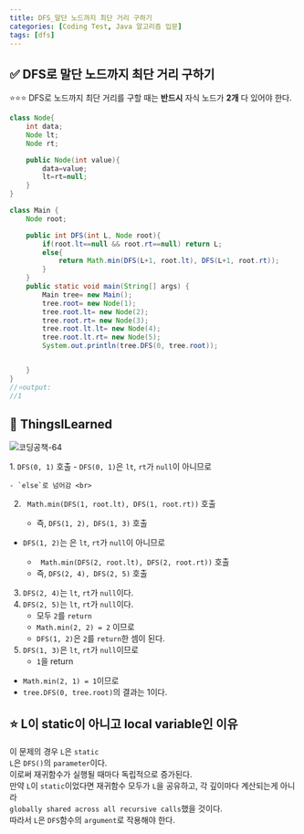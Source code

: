 ```yaml
---
title: DFS_말단 노드까지 최단 거리 구하기
categories: [Coding Test, Java 알고리즘 입문]
tags: [dfs]
---
```


## ✅ DFS로 말단 노드까지 최단 거리 구하기

⭐️⭐️⭐️ DFS로 노드까지 최단 거리를 구할 때는 **반드시** 자식 노드가 **2개** 다 있어야 한다.

```java
class Node{
    int data;
    Node lt;
    Node rt;

    public Node(int value){
        data=value;
        lt=rt=null;
    }
}

class Main {
    Node root;

    public int DFS(int L, Node root){
        if(root.lt==null && root.rt==null) return L;
        else{
            return Math.min(DFS(L+1, root.lt), DFS(L+1, root.rt));
        }
    }
    public static void main(String[] args) {
        Main tree= new Main();
        tree.root= new Node(1);
        tree.root.lt= new Node(2);
        tree.root.rt= new Node(3);
        tree.root.lt.lt= new Node(4);
        tree.root.lt.rt= new Node(5);
        System.out.println(tree.DFS(0, tree.root));


    }
}
//⭐️output:
//1
```

## 🔵 ThingsILearned

![코딩공책-64](https://github.com/soheeparklee/Backend-shoppingMall-Mar2024/assets/97790983/688d2969-d5f0-4b17-a4dd-69f5dd73695e)

1️. `DFS(0, 1)` 호출 - `DFS(0, 1)`은 `lt`, `rt`가 `null`이 아니므로 <br>

    - `else`로 넘어감 <br>

2. ` Math.min(DFS(1, root.lt), DFS(1, root.rt))` 호출 <br>

   - 즉, `DFS(1, 2), DFS(1, 3)` 호출 <br>

- `DFS(1, 2)`는 은 `lt`, `rt`가 `null`이 아니므로 <br>

  - ` Math.min(DFS(2, root.lt), DFS(2, root.rt))` 호출 <br>
  - 즉, `DFS(2, 4), DFS(2, 5)` 호출 <br>

3. `DFS(2, 4)`는 `lt`, `rt`가 `null`이다. <br>
4. `DFS(2, 5)`는 `lt`, `rt`가 `null`이다. <br>
   - 모두 `2`를 `return` <br>
   - `Math.min(2, 2) = 2` 이므로 <br>
   - `DFS(1, 2)`은 `2`를 `return`한 셈이 된다. <br>
5. `DFS(1, 3)`은 `lt`, `rt`가 `null`이므로 <br>
   - `1`을 return <br>

- `Math.min(2, 1) = 1`이므로 <br>
- `tree.DFS(0, tree.root)`의 결과는 1이다. <br>

## ⭐️ L이 static이 아니고 local variable인 이유

이 문제의 경우 `L`은 `static` <br>
`L`은 `DFS()`의 `parameter`이다. <br>
이로써 재귀함수가 실행될 때마다 독립적으로 증가된다. <br>
만약 `L`이 `static`이었다면 재귀함수 모두가 `L`을 공유하고, 각 깊이마다 계산되는게 아니라 <br>
`globally shared across all recursive calls`했을 것이다. <br>
따라서 `L`은 `DFS`함수의 `argument`로 작용해야 한다. <br>
